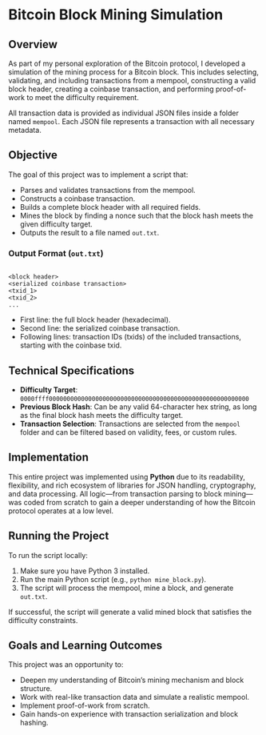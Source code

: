 # Bitcoin Block Mining Simulation

## Overview

As part of my personal exploration of the Bitcoin protocol, I developed a simulation of the mining process for a Bitcoin block. This includes selecting, validating, and including transactions from a mempool, constructing a valid block header, creating a coinbase transaction, and performing proof-of-work to meet the difficulty requirement.

All transaction data is provided as individual JSON files inside a folder named `mempool`. Each JSON file represents a transaction with all necessary metadata.

## Objective

The goal of this project was to implement a script that:

- Parses and validates transactions from the mempool.
- Constructs a coinbase transaction.
- Builds a complete block header with all required fields.
- Mines the block by finding a nonce such that the block hash meets the given difficulty target.
- Outputs the result to a file named `out.txt`.

### Output Format (`out.txt`)

```

<block header>
<serialized coinbase transaction>
<txid_1>
<txid_2>
...
```

* First line: the full block header (hexadecimal).
* Second line: the serialized coinbase transaction.
* Following lines: transaction IDs (txids) of the included transactions, starting with the coinbase txid.

## Technical Specifications

* **Difficulty Target**: `0000ffff00000000000000000000000000000000000000000000000000000000`
* **Previous Block Hash**: Can be any valid 64-character hex string, as long as the final block hash meets the difficulty target.
* **Transaction Selection**: Transactions are selected from the `mempool` folder and can be filtered based on validity, fees, or custom rules.

## Implementation

This entire project was implemented using **Python** due to its readability, flexibility, and rich ecosystem of libraries for JSON handling, cryptography, and data processing. All logic—from transaction parsing to block mining—was coded from scratch to gain a deeper understanding of how the Bitcoin protocol operates at a low level.

## Running the Project

To run the script locally:

1. Make sure you have Python 3 installed.
2. Run the main Python script (e.g., `python mine_block.py`).
3. The script will process the mempool, mine a block, and generate `out.txt`.

If successful, the script will generate a valid mined block that satisfies the difficulty constraints.

## Goals and Learning Outcomes

This project was an opportunity to:

* Deepen my understanding of Bitcoin’s mining mechanism and block structure.
* Work with real-like transaction data and simulate a realistic mempool.
* Implement proof-of-work from scratch.
* Gain hands-on experience with transaction serialization and block hashing.
